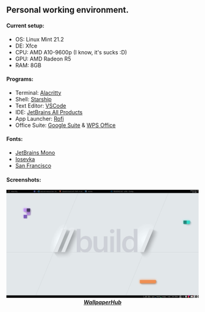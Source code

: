 ## Personal working environment.

#### Current setup:
* OS: Linux Mint 21.2
* DE: Xfce
* CPU: AMD A10-9600p (I know, it's sucks :D)
* GPU: AMD Radeon R5
* RAM: 8GB

#### Programs:
* Terminal: [Alacritty](https://alacritty.org/)
* Shell: [Starship](https://starship.rs/)
* Text Editor: [VSCode](https://code.visualstudio.com/)
* IDE: [JetBrains All Products](https://www.jetbrains.com/)
* App Launcher: [Rofi](https://github.com/davatorium/rofi)
* Office Suite: [Google Suite](https://www.google.com/intl/en_in/work/apps/business/) & [WPS Office](https://www.wps.com/)

#### Fonts:
* [JetBrains Mono](https://www.jetbrains.com/lp/mono/)
* [Iosevka](https://typeof.net/Iosevka/)
* [San Francisco](https://developer.apple.com/fonts/)

#### Screenshots:
<p align="center">
  <img src="assets/Screenshot_2023-07-27_17-48-14.png" alt="Screenshot">
  <br>
  <i><a href="https://www.wallpaperhub.app/wallpapers/4072"><b>WallpaperHub</b></a></i>
</p>
